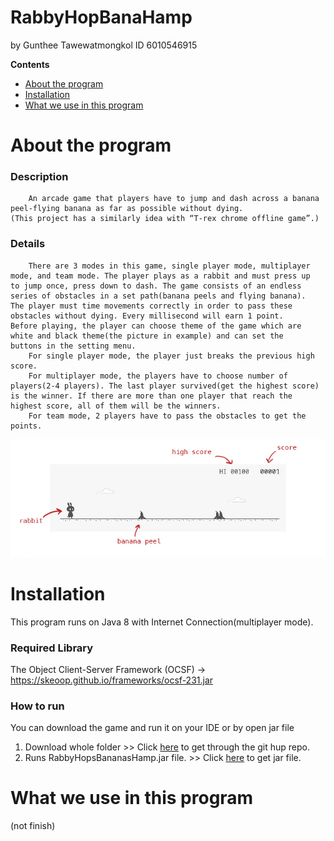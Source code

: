 # RabbyHopBanaHamp
by Gunthee Tawewatmongkol ID 6010546915

**Contents**
- [About the program](#about-the-program)
- [Installation](#installation)
- [What we use in this program](#what-we-use-in-this-program)

# About the program
### Description
		An arcade game that players have to jump and dash across a banana peel-flying banana as far as possible without dying.
	(This project has a similarly idea with “T-rex chrome offline game”.)

### Details
		There are 3 modes in this game, single player mode, multiplayer mode, and team mode. The player plays as a rabbit and must press up 
	to jump once, press down to dash. The game consists of an endless series of obstacles in a set path(banana peels and flying banana).
	The player must time movements correctly in order to pass these obstacles without dying. Every millisecond will earn 1 point.
	Before playing, the player can choose theme of the game which are white and black theme(the picture in example) and can set the
	buttons in the setting menu.
		For single player mode, the player just breaks the previous high score.
		For multiplayer mode, the players have to choose number of players(2-4 players). The last player survived(get the highest score) 
	is the winner. If there are more than one player that reach the highest score, all of them will be the winners.
		For team mode, 2 players have to pass the obstacles to get the points.

![h1](imageReadMe/pps1.jpg)

# Installation
This program runs on Java 8 with Internet Connection(multiplayer mode).
### Required Library
The Object Client-Server Framework (OCSF) -> https://skeoop.github.io/frameworks/ocsf-231.jar
### How to run
You can download the game and run it on your IDE or by open jar file 
1. Download whole folder >> 
   Click [here](https://github.com/KameriiJ/RabbyHopBananasHamp) to get through the git hup repo.
2. Runs RabbyHopsBananasHamp.jar file. >> Click [here](https://drive.google.com/open?id=1YqH_iy2O3x5nyYIO6k0v3K-QUsrONSLS) to get jar file.
    
# What we use in this program
(not finish)






